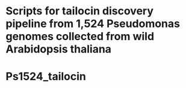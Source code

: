 # Scripts for tailocin discovery pipeline from 1,524 Pseudomonas genomes collected from wild Arabidopsis thaliana
# Ps1524_tailocin
